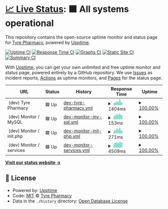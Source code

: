 # [📈 Live Status](https://tyrepharm.github.io/upptime-test): <!--live status--> **🟩 All systems operational**

This repository contains the open-source uptime monitor and status page for [Tyre Pharmacy](https://tyrepharm.ru), powered by [Upptime](https://github.com/upptime/upptime).

[![Uptime CI](https://github.com/koj-co/upptime/workflows/Uptime%20CI/badge.svg)](https://github.com/koj-co/upptime/actions?query=workflow%3A%22Uptime+CI%22)
[![Response Time CI](https://github.com/koj-co/upptime/workflows/Response%20Time%20CI/badge.svg)](https://github.com/koj-co/upptime/actions?query=workflow%3A%22Response+Time+CI%22)
[![Graphs CI](https://github.com/koj-co/upptime/workflows/Graphs%20CI/badge.svg)](https://github.com/koj-co/upptime/actions?query=workflow%3A%22Graphs+CI%22)
[![Static Site CI](https://github.com/koj-co/upptime/workflows/Static%20Site%20CI/badge.svg)](https://github.com/koj-co/upptime/actions?query=workflow%3A%22Static+Site+CI%22)
[![Summary CI](https://github.com/koj-co/upptime/workflows/Summary%20CI/badge.svg)](https://github.com/koj-co/upptime/actions?query=workflow%3A%22Summary+CI%22)

With [Upptime](https://upptime.js.org), you can get your own unlimited and free uptime monitor and status page, powered entirely by a GitHub repository. We use [Issues](https://github.com/tyrepharm/upptime-test/issues) as incident reports, [Actions](https://github.com/tyrepharm/upptime-test/actions) as uptime monitors, and [Pages](https://tyrepharm.github.io/upptime-test) for the status page.

<!--start: status pages-->
<!-- This summary is generated by Upptime (https://github.com/upptime/upptime) -->
<!-- Do not edit this manually, your changes will be overwritten -->
<!-- prettier-ignore -->
| URL | Status | History | Response Time | Uptime |
| --- | ------ | ------- | ------------- | ------ |
| <img alt="" src="https://icons.duckduckgo.com/ip3/null.ico" height="13"> (dev) Tyre Pharmacy | 🟩 Up | [dev-tyre-pharmacy.yml](https://github.com/tyrepharm/upptime-test/commits/HEAD/history/dev-tyre-pharmacy.yml) | <details><summary><img alt="Response time graph" src="./graphs/dev-tyre-pharmacy/response-time-week.png" height="20"> 1404ms</summary><br><a href="https://tyrepharm.github.io/upptime-test/history/dev-tyre-pharmacy"><img alt="Response time 1518" src="https://img.shields.io/endpoint?url=https%3A%2F%2Fraw.githubusercontent.com%2Ftyrepharm%2Fupptime-test%2FHEAD%2Fapi%2Fdev-tyre-pharmacy%2Fresponse-time.json"></a><br><a href="https://tyrepharm.github.io/upptime-test/history/dev-tyre-pharmacy"><img alt="24-hour response time 1314" src="https://img.shields.io/endpoint?url=https%3A%2F%2Fraw.githubusercontent.com%2Ftyrepharm%2Fupptime-test%2FHEAD%2Fapi%2Fdev-tyre-pharmacy%2Fresponse-time-day.json"></a><br><a href="https://tyrepharm.github.io/upptime-test/history/dev-tyre-pharmacy"><img alt="7-day response time 1404" src="https://img.shields.io/endpoint?url=https%3A%2F%2Fraw.githubusercontent.com%2Ftyrepharm%2Fupptime-test%2FHEAD%2Fapi%2Fdev-tyre-pharmacy%2Fresponse-time-week.json"></a><br><a href="https://tyrepharm.github.io/upptime-test/history/dev-tyre-pharmacy"><img alt="30-day response time 1376" src="https://img.shields.io/endpoint?url=https%3A%2F%2Fraw.githubusercontent.com%2Ftyrepharm%2Fupptime-test%2FHEAD%2Fapi%2Fdev-tyre-pharmacy%2Fresponse-time-month.json"></a><br><a href="https://tyrepharm.github.io/upptime-test/history/dev-tyre-pharmacy"><img alt="1-year response time 1618" src="https://img.shields.io/endpoint?url=https%3A%2F%2Fraw.githubusercontent.com%2Ftyrepharm%2Fupptime-test%2FHEAD%2Fapi%2Fdev-tyre-pharmacy%2Fresponse-time-year.json"></a></details> | <details><summary><a href="https://tyrepharm.github.io/upptime-test/history/dev-tyre-pharmacy">100.00%</a></summary><a href="https://tyrepharm.github.io/upptime-test/history/dev-tyre-pharmacy"><img alt="All-time uptime 81.44%" src="https://img.shields.io/endpoint?url=https%3A%2F%2Fraw.githubusercontent.com%2Ftyrepharm%2Fupptime-test%2FHEAD%2Fapi%2Fdev-tyre-pharmacy%2Fuptime.json"></a><br><a href="https://tyrepharm.github.io/upptime-test/history/dev-tyre-pharmacy"><img alt="24-hour uptime 100.00%" src="https://img.shields.io/endpoint?url=https%3A%2F%2Fraw.githubusercontent.com%2Ftyrepharm%2Fupptime-test%2FHEAD%2Fapi%2Fdev-tyre-pharmacy%2Fuptime-day.json"></a><br><a href="https://tyrepharm.github.io/upptime-test/history/dev-tyre-pharmacy"><img alt="7-day uptime 100.00%" src="https://img.shields.io/endpoint?url=https%3A%2F%2Fraw.githubusercontent.com%2Ftyrepharm%2Fupptime-test%2FHEAD%2Fapi%2Fdev-tyre-pharmacy%2Fuptime-week.json"></a><br><a href="https://tyrepharm.github.io/upptime-test/history/dev-tyre-pharmacy"><img alt="30-day uptime 100.00%" src="https://img.shields.io/endpoint?url=https%3A%2F%2Fraw.githubusercontent.com%2Ftyrepharm%2Fupptime-test%2FHEAD%2Fapi%2Fdev-tyre-pharmacy%2Fuptime-month.json"></a><br><a href="https://tyrepharm.github.io/upptime-test/history/dev-tyre-pharmacy"><img alt="1-year uptime 99.87%" src="https://img.shields.io/endpoint?url=https%3A%2F%2Fraw.githubusercontent.com%2Ftyrepharm%2Fupptime-test%2FHEAD%2Fapi%2Fdev-tyre-pharmacy%2Fuptime-year.json"></a></details>
| <img alt="" src="https://icons.duckduckgo.com/ip3/null.ico" height="13"> (dev) Monitor / MySQL | 🟩 Up | [dev-monitor-my-sql.yml](https://github.com/tyrepharm/upptime-test/commits/HEAD/history/dev-monitor-my-sql.yml) | <details><summary><img alt="Response time graph" src="./graphs/dev-monitor-my-sql/response-time-week.png" height="20"> 153ms</summary><br><a href="https://tyrepharm.github.io/upptime-test/history/dev-monitor-my-sql"><img alt="Response time 155" src="https://img.shields.io/endpoint?url=https%3A%2F%2Fraw.githubusercontent.com%2Ftyrepharm%2Fupptime-test%2FHEAD%2Fapi%2Fdev-monitor-my-sql%2Fresponse-time.json"></a><br><a href="https://tyrepharm.github.io/upptime-test/history/dev-monitor-my-sql"><img alt="24-hour response time 175" src="https://img.shields.io/endpoint?url=https%3A%2F%2Fraw.githubusercontent.com%2Ftyrepharm%2Fupptime-test%2FHEAD%2Fapi%2Fdev-monitor-my-sql%2Fresponse-time-day.json"></a><br><a href="https://tyrepharm.github.io/upptime-test/history/dev-monitor-my-sql"><img alt="7-day response time 153" src="https://img.shields.io/endpoint?url=https%3A%2F%2Fraw.githubusercontent.com%2Ftyrepharm%2Fupptime-test%2FHEAD%2Fapi%2Fdev-monitor-my-sql%2Fresponse-time-week.json"></a><br><a href="https://tyrepharm.github.io/upptime-test/history/dev-monitor-my-sql"><img alt="30-day response time 151" src="https://img.shields.io/endpoint?url=https%3A%2F%2Fraw.githubusercontent.com%2Ftyrepharm%2Fupptime-test%2FHEAD%2Fapi%2Fdev-monitor-my-sql%2Fresponse-time-month.json"></a><br><a href="https://tyrepharm.github.io/upptime-test/history/dev-monitor-my-sql"><img alt="1-year response time 159" src="https://img.shields.io/endpoint?url=https%3A%2F%2Fraw.githubusercontent.com%2Ftyrepharm%2Fupptime-test%2FHEAD%2Fapi%2Fdev-monitor-my-sql%2Fresponse-time-year.json"></a></details> | <details><summary><a href="https://tyrepharm.github.io/upptime-test/history/dev-monitor-my-sql">100.00%</a></summary><a href="https://tyrepharm.github.io/upptime-test/history/dev-monitor-my-sql"><img alt="All-time uptime 81.49%" src="https://img.shields.io/endpoint?url=https%3A%2F%2Fraw.githubusercontent.com%2Ftyrepharm%2Fupptime-test%2FHEAD%2Fapi%2Fdev-monitor-my-sql%2Fuptime.json"></a><br><a href="https://tyrepharm.github.io/upptime-test/history/dev-monitor-my-sql"><img alt="24-hour uptime 100.00%" src="https://img.shields.io/endpoint?url=https%3A%2F%2Fraw.githubusercontent.com%2Ftyrepharm%2Fupptime-test%2FHEAD%2Fapi%2Fdev-monitor-my-sql%2Fuptime-day.json"></a><br><a href="https://tyrepharm.github.io/upptime-test/history/dev-monitor-my-sql"><img alt="7-day uptime 100.00%" src="https://img.shields.io/endpoint?url=https%3A%2F%2Fraw.githubusercontent.com%2Ftyrepharm%2Fupptime-test%2FHEAD%2Fapi%2Fdev-monitor-my-sql%2Fuptime-week.json"></a><br><a href="https://tyrepharm.github.io/upptime-test/history/dev-monitor-my-sql"><img alt="30-day uptime 100.00%" src="https://img.shields.io/endpoint?url=https%3A%2F%2Fraw.githubusercontent.com%2Ftyrepharm%2Fupptime-test%2FHEAD%2Fapi%2Fdev-monitor-my-sql%2Fuptime-month.json"></a><br><a href="https://tyrepharm.github.io/upptime-test/history/dev-monitor-my-sql"><img alt="1-year uptime 99.89%" src="https://img.shields.io/endpoint?url=https%3A%2F%2Fraw.githubusercontent.com%2Ftyrepharm%2Fupptime-test%2FHEAD%2Fapi%2Fdev-monitor-my-sql%2Fuptime-year.json"></a></details>
| <img alt="" src="https://icons.duckduckgo.com/ip3/null.ico" height="13"> (dev) Monitor / init.php | 🟩 Up | [dev-monitor-init-php.yml](https://github.com/tyrepharm/upptime-test/commits/HEAD/history/dev-monitor-init-php.yml) | <details><summary><img alt="Response time graph" src="./graphs/dev-monitor-init-php/response-time-week.png" height="20"> 271ms</summary><br><a href="https://tyrepharm.github.io/upptime-test/history/dev-monitor-init-php"><img alt="Response time 304" src="https://img.shields.io/endpoint?url=https%3A%2F%2Fraw.githubusercontent.com%2Ftyrepharm%2Fupptime-test%2FHEAD%2Fapi%2Fdev-monitor-init-php%2Fresponse-time.json"></a><br><a href="https://tyrepharm.github.io/upptime-test/history/dev-monitor-init-php"><img alt="24-hour response time 282" src="https://img.shields.io/endpoint?url=https%3A%2F%2Fraw.githubusercontent.com%2Ftyrepharm%2Fupptime-test%2FHEAD%2Fapi%2Fdev-monitor-init-php%2Fresponse-time-day.json"></a><br><a href="https://tyrepharm.github.io/upptime-test/history/dev-monitor-init-php"><img alt="7-day response time 271" src="https://img.shields.io/endpoint?url=https%3A%2F%2Fraw.githubusercontent.com%2Ftyrepharm%2Fupptime-test%2FHEAD%2Fapi%2Fdev-monitor-init-php%2Fresponse-time-week.json"></a><br><a href="https://tyrepharm.github.io/upptime-test/history/dev-monitor-init-php"><img alt="30-day response time 295" src="https://img.shields.io/endpoint?url=https%3A%2F%2Fraw.githubusercontent.com%2Ftyrepharm%2Fupptime-test%2FHEAD%2Fapi%2Fdev-monitor-init-php%2Fresponse-time-month.json"></a><br><a href="https://tyrepharm.github.io/upptime-test/history/dev-monitor-init-php"><img alt="1-year response time 334" src="https://img.shields.io/endpoint?url=https%3A%2F%2Fraw.githubusercontent.com%2Ftyrepharm%2Fupptime-test%2FHEAD%2Fapi%2Fdev-monitor-init-php%2Fresponse-time-year.json"></a></details> | <details><summary><a href="https://tyrepharm.github.io/upptime-test/history/dev-monitor-init-php">100.00%</a></summary><a href="https://tyrepharm.github.io/upptime-test/history/dev-monitor-init-php"><img alt="All-time uptime 81.47%" src="https://img.shields.io/endpoint?url=https%3A%2F%2Fraw.githubusercontent.com%2Ftyrepharm%2Fupptime-test%2FHEAD%2Fapi%2Fdev-monitor-init-php%2Fuptime.json"></a><br><a href="https://tyrepharm.github.io/upptime-test/history/dev-monitor-init-php"><img alt="24-hour uptime 100.00%" src="https://img.shields.io/endpoint?url=https%3A%2F%2Fraw.githubusercontent.com%2Ftyrepharm%2Fupptime-test%2FHEAD%2Fapi%2Fdev-monitor-init-php%2Fuptime-day.json"></a><br><a href="https://tyrepharm.github.io/upptime-test/history/dev-monitor-init-php"><img alt="7-day uptime 100.00%" src="https://img.shields.io/endpoint?url=https%3A%2F%2Fraw.githubusercontent.com%2Ftyrepharm%2Fupptime-test%2FHEAD%2Fapi%2Fdev-monitor-init-php%2Fuptime-week.json"></a><br><a href="https://tyrepharm.github.io/upptime-test/history/dev-monitor-init-php"><img alt="30-day uptime 100.00%" src="https://img.shields.io/endpoint?url=https%3A%2F%2Fraw.githubusercontent.com%2Ftyrepharm%2Fupptime-test%2FHEAD%2Fapi%2Fdev-monitor-init-php%2Fuptime-month.json"></a><br><a href="https://tyrepharm.github.io/upptime-test/history/dev-monitor-init-php"><img alt="1-year uptime 99.89%" src="https://img.shields.io/endpoint?url=https%3A%2F%2Fraw.githubusercontent.com%2Ftyrepharm%2Fupptime-test%2FHEAD%2Fapi%2Fdev-monitor-init-php%2Fuptime-year.json"></a></details>
| <img alt="" src="https://icons.duckduckgo.com/ip3/null.ico" height="13"> (dev) Monitor / services | 🟩 Up | [dev-monitor-services.yml](https://github.com/tyrepharm/upptime-test/commits/HEAD/history/dev-monitor-services.yml) | <details><summary><img alt="Response time graph" src="./graphs/dev-monitor-services/response-time-week.png" height="20"> 4509ms</summary><br><a href="https://tyrepharm.github.io/upptime-test/history/dev-monitor-services"><img alt="Response time 5864" src="https://img.shields.io/endpoint?url=https%3A%2F%2Fraw.githubusercontent.com%2Ftyrepharm%2Fupptime-test%2FHEAD%2Fapi%2Fdev-monitor-services%2Fresponse-time.json"></a><br><a href="https://tyrepharm.github.io/upptime-test/history/dev-monitor-services"><img alt="24-hour response time 3824" src="https://img.shields.io/endpoint?url=https%3A%2F%2Fraw.githubusercontent.com%2Ftyrepharm%2Fupptime-test%2FHEAD%2Fapi%2Fdev-monitor-services%2Fresponse-time-day.json"></a><br><a href="https://tyrepharm.github.io/upptime-test/history/dev-monitor-services"><img alt="7-day response time 4509" src="https://img.shields.io/endpoint?url=https%3A%2F%2Fraw.githubusercontent.com%2Ftyrepharm%2Fupptime-test%2FHEAD%2Fapi%2Fdev-monitor-services%2Fresponse-time-week.json"></a><br><a href="https://tyrepharm.github.io/upptime-test/history/dev-monitor-services"><img alt="30-day response time 4880" src="https://img.shields.io/endpoint?url=https%3A%2F%2Fraw.githubusercontent.com%2Ftyrepharm%2Fupptime-test%2FHEAD%2Fapi%2Fdev-monitor-services%2Fresponse-time-month.json"></a><br><a href="https://tyrepharm.github.io/upptime-test/history/dev-monitor-services"><img alt="1-year response time 7083" src="https://img.shields.io/endpoint?url=https%3A%2F%2Fraw.githubusercontent.com%2Ftyrepharm%2Fupptime-test%2FHEAD%2Fapi%2Fdev-monitor-services%2Fresponse-time-year.json"></a></details> | <details><summary><a href="https://tyrepharm.github.io/upptime-test/history/dev-monitor-services">100.00%</a></summary><a href="https://tyrepharm.github.io/upptime-test/history/dev-monitor-services"><img alt="All-time uptime 81.45%" src="https://img.shields.io/endpoint?url=https%3A%2F%2Fraw.githubusercontent.com%2Ftyrepharm%2Fupptime-test%2FHEAD%2Fapi%2Fdev-monitor-services%2Fuptime.json"></a><br><a href="https://tyrepharm.github.io/upptime-test/history/dev-monitor-services"><img alt="24-hour uptime 100.00%" src="https://img.shields.io/endpoint?url=https%3A%2F%2Fraw.githubusercontent.com%2Ftyrepharm%2Fupptime-test%2FHEAD%2Fapi%2Fdev-monitor-services%2Fuptime-day.json"></a><br><a href="https://tyrepharm.github.io/upptime-test/history/dev-monitor-services"><img alt="7-day uptime 100.00%" src="https://img.shields.io/endpoint?url=https%3A%2F%2Fraw.githubusercontent.com%2Ftyrepharm%2Fupptime-test%2FHEAD%2Fapi%2Fdev-monitor-services%2Fuptime-week.json"></a><br><a href="https://tyrepharm.github.io/upptime-test/history/dev-monitor-services"><img alt="30-day uptime 100.00%" src="https://img.shields.io/endpoint?url=https%3A%2F%2Fraw.githubusercontent.com%2Ftyrepharm%2Fupptime-test%2FHEAD%2Fapi%2Fdev-monitor-services%2Fuptime-month.json"></a><br><a href="https://tyrepharm.github.io/upptime-test/history/dev-monitor-services"><img alt="1-year uptime 99.89%" src="https://img.shields.io/endpoint?url=https%3A%2F%2Fraw.githubusercontent.com%2Ftyrepharm%2Fupptime-test%2FHEAD%2Fapi%2Fdev-monitor-services%2Fuptime-year.json"></a></details>

<!--end: status pages-->

[**Visit our status website →**](https://tyrepharm.github.io/upptime-test)

## 📄 License

- Powered by: [Upptime](https://github.com/upptime/upptime)
- Code: [MIT](./LICENSE) © [Tyre Pharmacy](https://tyrepharm.ru)
- Data in the `./history` directory: [Open Database License](https://opendatacommons.org/licenses/odbl/1-0/)
